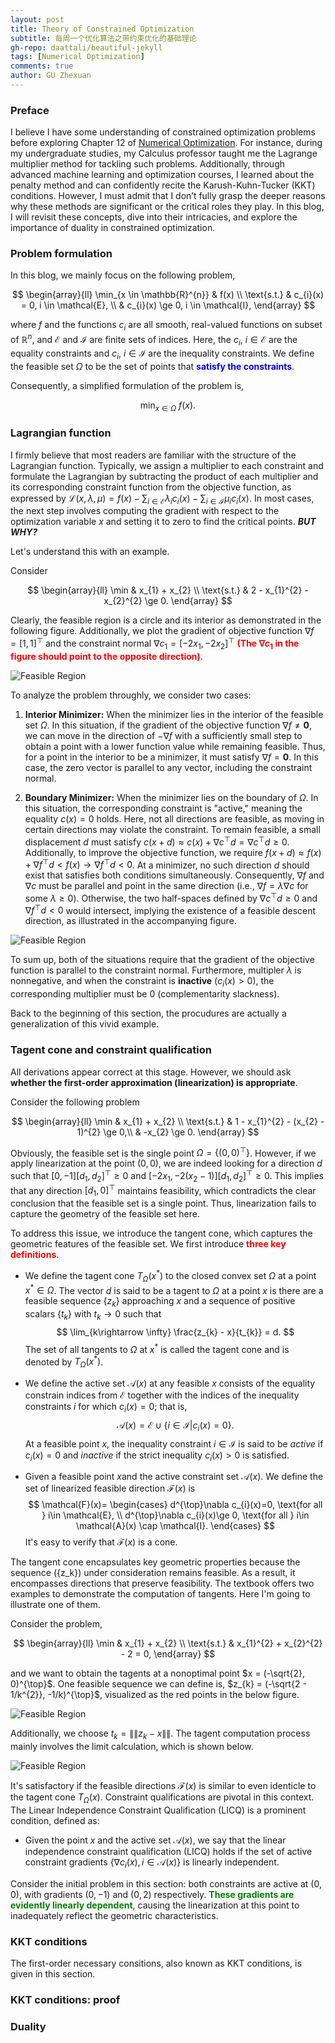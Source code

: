 ```yaml
---
layout: post
title: Theory of Constrained Optimization
subtitle: 每周一个优化算法之带约束优化的基础理论
gh-repo: daattali/beautiful-jekyll
tags: [Numerical Optimization]
comments: true
author: GU Zhexuan
---
```


### Preface

I believe I have some understanding of constrained optimization problems before exploring Chapter 12 of [Numerical Optimization][1]. For instance, during my undergraduate studies, my Calculus professor taught me the Lagrange multiplier method for tackling such problems. Additionally, through advanced machine learning and optimization courses, I learned about the penalty method and can confidently recite the Karush-Kuhn-Tucker (KKT) conditions. However, I must admit that I don’t fully grasp the deeper reasons why these methods are significant or the critical roles they play. In this blog, I will revisit these concepts, dive into their intricacies, and explore the importance of duality in constrained optimization.

### Problem formulation

In this blog, we mainly focus on the following problem,

$$
\begin{array}{ll}
    \min_{x \in \mathbb{R}^{n}} & f(x) \\
    \text{s.t.} & c_{i}(x) = 0, i \in \mathcal{E}, \\
                & c_{i}(x) \ge 0, i \in \mathcal{I},
\end{array}
$$

where $f$ and the functions $c_{i}$ are all smooth, real-valued functions on subset of $\mathbb{R}^{n}$, and $\mathcal{E}$ and $\mathcal{I}$ are finite sets of indices. Here, the $c_{i}$, $i \in \mathcal{E}$ are the equality constraints and $c_{i}$, $i \in \mathcal{I}$ are the inequality constraints. We define the feasible set $\Omega$ to be the set of points that **<span style="color:blue">satisfy the constraints</span>**.

Consequently, a simplified formulation of the problem is,

$$
\min_{x \in \Omega} ~ f(x).
$$

### Lagrangian function

I firmly believe that most readers are familiar with the structure of the Lagrangian function. Typically, we assign a multiplier to each constraint and formulate the Lagrangian by subtracting the product of each multiplier and its corresponding constraint function from the objective function, as expressed by $\mathcal{L}(x, \lambda, \mu) = f(x) - \sum_{i \in \mathcal{E}} \lambda_i c_i(x) - \sum_{i \in \mathcal{I}} \mu_i c_i(x)$. In most cases, the next step involves computing the gradient with respect to the optimization variable $x$ and setting it to zero to find the critical points. **_BUT WHY?_** 

Let's understand this with an example.

Consider

$$
\begin{array}{ll}
    \min & x_{1} + x_{2} \\
    \text{s.t.} & 2 - x_{1}^{2} - x_{2}^{2} \ge 0.
\end{array}
$$

Clearly, the feasible region is a circle and its interior as demonstrated in the following figure. Additionally, we plot the gradient of objective function $\nabla f = [1, 1]^{\top}$ and the constraint normal $\nabla c_{1} = [-2x_{1}, -2x_{2}]^{\top}$ **<span style="color:red">(The $\nabla c_{1}$ in the figure should point to the opposite direction)</span>**.

![Feasible Region](../assets/img/chapter12/fig1.png)

To analyze the problem throughly, we consider two cases:

1. **Interior Minimizer:** When the minimizer lies in the interior of the feasible set $\Omega$. In this situation, if the gradient of the objective function $\nabla f \neq \mathbf{0}$, we can move in the direction of  $-\nabla f$ with a sufficiently small step to obtain a point with a lower function value while remaining feasible. Thus, for a point in the interior to be a minimizer, it must satisfy $\nabla f = \mathbf{0}$. In this case, the zero vector is parallel to any vector, including the constraint normal.

2. **Boundary Minimizer:** When the minimizer lies on the boundary of $\Omega$. In this situation, the corresponding constraint is "active," meaning the equality $c(x) = 0$ holds. Here, not all directions are feasible, as moving in certain directions may violate the constraint. To remain feasible, a small displacement $d$ must satisfy $c(x+d)\approx c(x)+\nabla c^{\top}d = \nabla c^{\top}d\ge 0$. Additionally, to improve the objective function, we require $f(x+d) \approx f(x)+\nabla f^{\top}d < f(x) \rightarrow \nabla f^{\top}d <0$. At a minimizer, no such direction $d$ should exist that satisfies both conditions simultaneously. Consequently, $\nabla f$ and $\nabla c$ must be parallel and point in the same direction (i.e., $\nabla f = \lambda \nabla c$ for some $\lambda \geq 0$). Otherwise, the two half-spaces defined by $\nabla c^{\top} d \geq 0$ and $\nabla f^{\top} d < 0$ would intersect, implying the existence of a feasible descent direction, as illustrated in the accompanying figure.

![Feasible Region](../assets/img/chapter12/fig2.jpeg)

To sum up, both of the situations require that the gradient of the objective function is parallel to the constraint normal. Furthermore, multipler $\lambda$ is nonnegative, and when the constraint is **inactive** ($c_{i}(x) > 0$), the corresponding multiplier must be $0$ (complementarity slackness).

Back to the beginning of this section, the procudures are actually a generalization of this vivid example.

### Tagent cone and constraint qualification

All derivations appear correct at this stage. However, we should ask **whether the first-order approximation (linearization) is appropriate**.

Consider the following problem

$$
\begin{array}{ll}
    \min & x_{1} + x_{2} \\
    \text{s.t.} & 1 - x_{1}^{2} - (x_{2} - 1)^{2} \ge 0,\\
                & -x_{2} \ge 0.
\end{array}
$$

Obviously, the feasible set is the single point $\Omega = \{(0, 0)^{\top}\}$. However, if we apply linearization at the point $(0, 0)$, we are indeed looking for a direction $d$ such that $[0, -1][d_{1}, d_{2}]^{\top}\ge 0$ and $[-2x_{1}, -2(x_{2} - 1)][d_{1}, d_{2}]^{\top}\ge 0$. This implies that any direction $[d_{1}, 0]^{\top}$ maintains feasibility, which contradicts the clear conclusion that the feasible set is a single point. Thus, linearization fails to capture the geometry of the feasible set here.

To address this issue, we introduce the tangent cone, which captures the geometric features of the feasible set. We first introduce **<span style="color:red">three key definitions</span>**.

- We define the tagent cone $T_{\Omega}(x^{\ast})$ to the closed convex set $\Omega$ at a point $x^{\ast} \in \Omega$. The vector $d$ is said to be a tagent to $\Omega$ at a point $x$ is there are a feasible sequence $\{z_{k}\}$ approaching $x$ and a sequence of positive scalars $\{t_{k}\}$ with $t_{k}\rightarrow 0$ such that
$$
\lim_{k\rightarrow \infty} \frac{z_{k} - x}{t_{k}} = d.
$$
The set of all tangents to $\Omega$ at $x^{*}$ is called the tagent cone and is denoted by $T_{\Omega}(x^{\ast})$.


- We define the active set $\mathcal{A}(x)$ at any feasible $x$ consists of the equality constrain indices from $\mathcal{E}$ together with the indices of the inequality constraints $i$ for which $c_{i}(x)=0$; that is,
$$
\mathcal{A}(x) = \mathcal{E} \cup \{i\in\mathcal{I}|c_{i}(x)=0\}.
$$
At a feasible point $x$, the inequality constraint $i\in\mathcal{I}$ is said to be _active_ if $c_{i}(x)=0$ and _inactive_ if the strict inequality $c_{i}(x)>0$ is satisfied.


- Given a feasible point $x$and the active constraint set $\mathcal{A}(x)$. We define the set of linearized feasible direction $\mathcal{F}(x)$ is 
$$
\mathcal{F}(x)=
\begin{cases}
    d^{\top}\nabla c_{i}(x)=0, \text{for all } i\in \mathcal{E}, \\
    d^{\top}\nabla c_{i}(x)\ge 0, \text{for all } i\in \mathcal{A}(x) \cap \mathcal{I}.
\end{cases}
$$
It's easy to verify that $\mathcal{F}(x)$ is a cone.

The tangent cone encapsulates key geometric properties because the sequence ({z_k}) under consideration remains feasible. As a result, it encompasses directions that preserve feasibility. The textbook offers two examples to demonstrate the computation of tangents. Here I'm going to illustrate one of them.

Consider the problem,

$$
\begin{array}{ll}
    \min & x_{1} + x_{2} \\
    \text{s.t.} & x_{1}^{2} + x_{2}^{2} - 2 = 0,
\end{array}
$$

and we want to obtain the tagents at a nonoptimal point $x = (-\sqrt{2}, 0)^{\top}$. One feasible sequence we can define is, $z_{k} = (-\sqrt{2 - 1/k^{2}}, -1/k)^{\top}$, visualized as the red points in the below figure.

![Feasible Region](../assets/img/chapter12/fig3.jpeg)

Additionally, we choose $t_{k} = \|\|z_{k} - x\|\|$. The tagent computation process mainly involves the limit calculation, which is shown below.

![Feasible Region](../assets/img/chapter12/fig4.jpg)

It's satisfactory if the feasible directions $\mathcal{F}(x)$ is similar to even identicle to the tagent cone $T_{\Omega}(x)$. Constraint qualifications are pivotal in this context. The Linear Independence Constraint Qualification (LICQ) is a prominent condition, defined as:

- Given the point $x$ and the active set $\mathcal{A}(x)$, we say that the linear independence constraint qualification (LICQ) holds if the set of active constraint gradients $\{\nabla c_{i}(x), i \in \mathcal{A}(x)\}$ is linearly independent.

Consider the initial problem in this section: both constraints are active at $(0, 0)$, with gradients $(0, -1)$ and $(0, 2)$ respectively. **<span style="color:green">These gradients are evidently linearly dependent</span>**, causing the linearization at this point to inadequately reflect the geometric characteristics.

### KKT conditions

The first-order necessary consitions, also known as KKT conditions, is given in this section.

### KKT conditions: proof

### Duality


[1]: https://www.math.uci.edu/~qnie/Publications/NumericalOptimization.pdf